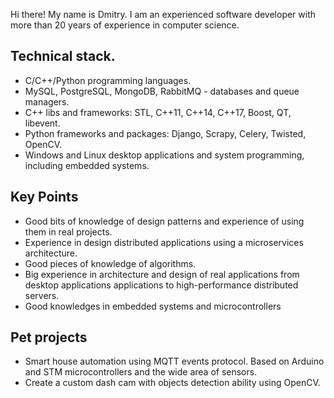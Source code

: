 Hi there! 
My name is Dmitry.
I am an experienced software developer with more than 20 years of experience in computer science.

## Technical stack.
* C/C++/Python programming languages.
* MySQL, PostgreSQL, MongoDB, RabbitMQ - databases and queue managers.
* C++ libs and frameworks: STL, C++11, C++14, C++17, Boost, QT, libevent.
* Python frameworks and packages: Django, Scrapy, Celery, Twisted, OpenCV.
* Windows and Linux desktop applications and system programming, including embedded systems.

## Key Points
* Good bits of knowledge of design patterns and experience of using them in real projects.
* Experience in design distributed applications using a microservices architecture.
* Good pieces of knowledge of algorithms.
* Big experience in architecture and design of real applications from desktop applications applications to high-performance distributed servers.
* Good knowledges in embedded systems and microcontrollers

## Pet projects
* Smart house automation using MQTT events protocol. Based on Arduino and STM microcontrollers and the wide area of sensors.
* Create a custom dash cam with objects detection ability using OpenCV.
